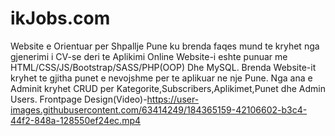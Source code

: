 # ikJobs.com
Website e Orientuar per Shpallje Pune ku brenda faqes mund te kryhet nga gjenerimi i CV-se deri te Aplikimi Online
Website-i eshte punuar me HTML/CSS/JS/Bootstrap/SASS/PHP(OOP) Dhe MySQL.
Brenda Website-it kryhet te gjitha punet e nevojshme per te aplikuar ne nje Pune.
Nga ana e Adminit kryhet CRUD per Kategorite,Subscribers,Aplikimet,Punet dhe Admin Users.
Frontpage Design(Video)-https://user-images.githubusercontent.com/63414249/184365159-42106602-b3c4-44f2-848a-128550ef24ec.mp4




